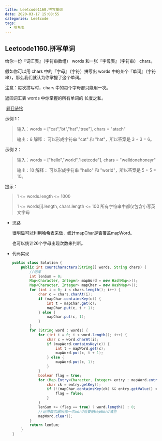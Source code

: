 ```yaml
---
title: Leetcode1160.拼写单词
date: 2020-03-17 15:08:55
categories: Leetcode
tags:
  - 哈希表
---
```


## Leetcode1160.拼写单词

给你一份『词汇表』（字符串数组） words 和一张『字母表』（字符串） chars。

假如你可以用 chars 中的『字母』（字符）拼写出 words 中的某个『单词』（字符串），那么我们就认为你掌握了这个单词。

注意：每次拼写时，chars 中的每个字母都只能用一次。

返回词汇表 words 中你掌握的所有单词的 长度之和。

 [题目链接](https://leetcode-cn.com/problems/find-words-that-can-be-formed-by-characters)

<!--more-->

示例 1：

> 输入：words = ["cat","bt","hat","tree"], chars = "atach"
>
> 输出：6
> 解释： 
> 可以形成字符串 "cat" 和 "hat"，所以答案是 3 + 3 = 6。

示例 2：

> 输入：words = ["hello","world","leetcode"], chars = "welldonehoneyr"
>
> 输出：10
> 解释：
> 可以形成字符串 "hello" 和 "world"，所以答案是 5 + 5 = 10。


提示：

> 1 <= words.length <= 1000
>
> 1 <= words[i].length, chars.length <= 100
> 所有字符串中都仅包含小写英文字母

- 思路

  很明显可以利用哈希表来做，统计mapChar是否覆盖mapWord。

  也可以统计26个字母出现次数来判断。

- 代码实现

  ```java
  public class Solution {
      public int countCharacters(String[] words, String chars) {
          //结果
          int lenSum = 0;
          Map<Character, Integer> mapWord = new HashMap<>();
          Map<Character, Integer> mapChar = new HashMap<>();
          for (int i = 0; i < chars.length(); i++) {
              char c = chars.charAt(i);
              if (mapChar.containsKey(c)) {
                  int t = mapChar.get(c);
                  mapChar.put(c, t + 1);
              } else {
                  mapChar.put(c, 1);
              }
          }
          for (String word : words) {
              for (int i = 0; i < word.length(); i++) {
                  char c = word.charAt(i);
                  if (mapWord.containsKey(c)) {
                      int t = mapWord.get(c);
                      mapWord.put(c, t + 1);
                  } else {
                      mapWord.put(c, 1);
                  }
              }
              boolean flag = true;
              for (Map.Entry<Character, Integer> entry : mapWord.entrySet()) {
                  char ck = entry.getKey();
                  if (!(mapChar.containsKey(ck) && entry.getValue() <= mapChar.get(ck))) {
                      flag = false;
                  }
              }
              lenSum += (flag == true) ? word.length() : 0;
              //记得每次遍历完一次word后要把mapWord清空
              mapWord.clear();
          }
          return lenSum;
      }
  }
  ```

  